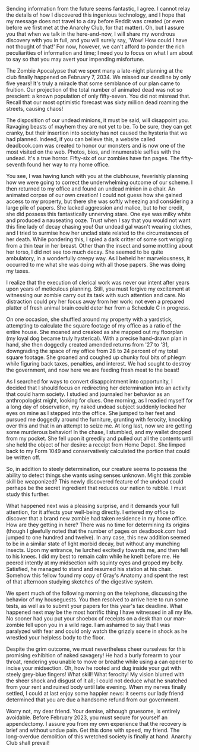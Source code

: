 Sending information from the future seems fantastic, I agree. I cannot relay the details of how I discovered this ingenious technology, and I hope that my message does not travel to a day before Reddit was created (or even before we first met at the Anarchy Club, for that matter). Oh, but I assure you that when we talk in the here-and-now, I will share my wondrous discovery with you in full, and you will surely say, 'Wow! How could I have not thought of that!' For now, however, we can't afford to ponder the rich peculiarities of information and time; I need you to focus on what I am about to say so that you may avert your impending misfortune.

The Zombie Apocalypse that we spent many a late-night planning at the club finally happened on February 7, 2034.  We missed our deadline by only five years!   It's truly a miracle that some semblance of our plan came to fruition.  Our projection of the total number of animated dead was not so prescient: a  known population of only fifty-seven.  You did not misread that.  Recall that our most optimistic forecast was sixty million dead roaming the streets, causing chaos!

The disposition of our undead minions, it must be said, will disappoint you.  Ravaging beasts of mayhem they are not yet to be.   To be sure, they can get cranky, but their insertion into society has not caused the hysteria that we had planned.  Indeed, if you can believe this, a website called deadbook.com was created to honor our monsters and is now one of the most visited on the web.  Photos, bios, and innumerable selfies with the undead.  It's a true horror.  Fifty-six of our zombies have fan pages.  The fifty-seventh found her way to my home office.  

You see, I was having lunch with you at the clubhouse, feverishly planning how we were going to correct the underwhelming outcome of our scheme.   I then returned to my office and found an undead minion in a chair.  An animated corpse of our own creation!  I could not guess how she gained access to my property, but there she was softly wheezing and considering a large pile of papers.    She lacked aggression and malice, but to her credit, she did possess this fantastically unnerving stare.  One eye was milky white and produced a nauseating ooze.  Trust when I say that you would not want this fine lady of decay chasing you!   Our undead gal wasn't wearing clothes, and I tried to surmise how her unclad state related to the circumstances of her death.   While pondering this, I spied a dark critter of some sort wriggling from a thin tear in her breast.   Other than the insect and some mottling about her torso, I did not see too much decay.  She seemed to be quite ambulatory, in a wonderfully creepy way.  As I beheld her marvelousness, it occurred to me what she was doing with all those papers.  She was doing my taxes.

I realize that the execution of clerical work was never our intent after years upon years of meticulous planning. Still, you must forgive my excitement at witnessing our zombie carry out its task with such attention and care.  No distraction could pry her focus away from her work: not even a prepared platter of fresh animal brain could deter her from a Schedule C in progress.

On one occasion, she shuffled around my property with a yardstick, attempting to calculate the square footage of my office as a ratio of the entire house.   She moaned and creaked as she mapped out my floorplan (my loyal dog became truly hysterical).  With a precise hand-drawn plan in hand, she then doggedly created amended returns from '27 to '31, downgrading the space of my office from 28 to 24 percent of my total square footage.  She groaned and coughed up chunky foul bits of phlegm while figuring back taxes, penalties, and interest.  We had sought to destroy the government, and now here we are feeding fresh meat to the beast!

As I searched for ways to convert disappointment into opportunity, I decided that I should focus on redirecting her determination into an activity that could harm society.   I studied and journaled her behavior as an anthropologist might, looking for clues.  One morning, as I readied myself for a long day of observation, my naked undead subject suddenly locked her eyes on mine as I stepped into the office.  She jumped to her feet and pursued me doggedly around the furniture, grunting with ferocity, knocking over this and that in an attempt to seize me.   At long last, now we are getting some murderous behavior!    In the chase, I stumbled, and my wallet dropped from my pocket.  She fell upon it greedily and pulled out all the contents until she held the object of her desire: a receipt from Home Depot.  She limped back to my Form 1049 and conservatively calculated the portion that could be written off.

So, in addition to steely determination, our creature seems to possess the ability to detect things she wants using senses unknown.  Might this zombie skill be weaponized?  This newly discovered feature of the undead could perhaps be the secret ingredient that reduces our nation to rubble.  I must study this further.

What happened next was a pleasing surprise, and it demands your full attention, for it affects your well-being directly.   I entered my office to discover that a brand new zombie had taken residence in my home office.  How are they getting in here?  There was no time for determining its origins (though I gleefully noted that the number of pages on deadbook.com had jumped to one hundred and twelve).  In any case, this new addition seemed to be in a similar state of light morbid decay, but without any munching insects.   Upon my entrance, he lurched excitedly towards me, and then fell to his knees.  I did my best to remain calm while he knelt before me.  He peered intently at my midsection with squinty eyes and groped my belly.  Satisfied, he managed to stand and resumed his station at his chair.  Somehow this fellow found my copy of Gray's Anatomy and spent the rest of that afternoon studying sketches of the digestive system.

We spent much of the following morning on the telephone, discussing the behavior of my houseguests.  You then resolved to arrive here to run some tests, as well as to submit your papers for this year's tax deadline.  What happened next may be the most horrific thing I have witnessed in all my life.  No sooner had you put your shoebox of receipts on a desk than our man-zombie fell upon you in a wild rage.  I am ashamed to say that I was paralyzed with fear and could only watch the grizzly scene in shock as he wrestled your helpless body to the floor.

Despite the grim outcome, we must nevertheless cheer ourselves for this promising exhibition of naked savagery!  He had a burly forearm to your throat, rendering you unable to move or breathe while using a can opener to incise your midsection.   Oh, how he rooted and dug inside your gut with steely grey-blue fingers!  What skill!  What ferocity! My vision blurred with the sheer shock and disgust of it all; I could not deduce what he snatched from your rent and ruined body until late evening.  When my nerves finally settled, I could at last enjoy some happier news: it seems our lady friend determined that you are due a handsome refund from our government.

Worry not, my dear friend.  Your demise, although gruesome, is entirely avoidable.  Before February 2023, you must secure for yourself an appendectomy.  I assure you from my own experience that the recovery is brief and without undue pain.  Get this done with speed, my friend.  The long-overdue demolition of this wretched society is finally at hand.  Anarchy Club shall prevail!